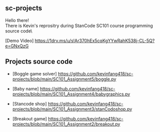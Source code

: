 ## sc-projects
Hello there!\
There is Kevin's reprositry during StanCode SC101 course programming source code\

[Demo Video] https://1drv.ms/u/s!Ar370hEx5cqKgYYwRahK538j-CL-5Q?e=GNxQzG

## Projects source code
* [Boggle game solver] https://github.com/kevinfang418/sc-projects/blob/main/SC101_Assignment5/boggle.py

* [Baby name] https://github.com/kevinfang418/sc-projects/blob/main/SC101_Assignment4/babygraphics.py

* [Stancode shop] https://github.com/kevinfang418/sc-projects/blob/main/SC101_Assignment3/stanCodoshop.py

* [Breakout game] https://github.com/kevinfang418/sc-projects/blob/main/SC101_Assignment2/breakout.py
